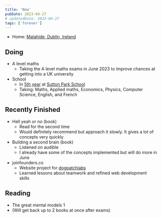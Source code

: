 ```yaml
---
title: 'Now'
pubDate: 2023-04-27
# updatedDate: 2023-04-27
tags: ['forever']
---
```


- Home: [Malahide, Dublin, Ireland](https://goo.gl/maps/B5kfXCQM1eNFZW8w9)
<!-- - Living: [Malahide, Dublin, Ireland](https://goo.gl/maps/B5kfXCQM1eNFZW8w9) -->

## Doing

- A level maths
  - Taking the A level maths exams in June 2023 to improve chances at getting into a UK university
- School
  - In [5th year](https://en.wikipedia.org/wiki/Education_in_the_Republic_of_Ireland#Senior_Cycle) at [Sutton Park School](https://www.sps.ie/)
  - Taking: Maths, Applied maths, Economics, Physics, Computer Science, English, and French

## Recently Finished

- Hell yeah or no (book)
  - Read for the second time
  - Would definitely recommend but approach it slowly. It gives a lot of concepts very quickly
- Building a second brain (book)
  - Listened on audible
  - I already have some of the concepts implemented but will do more in June
- joinfounders.co
  - Website project for [dogpatchlabs](https://dogpatchlabs.com/)
  - Learned lessons about teamwork and refined web development skills

## Reading

- The great mental models 1
- (Will get back up to 2 books at once after exams)
